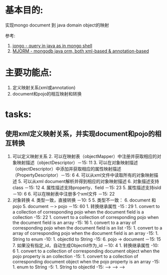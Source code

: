 # 基本目的: 
实现mongo document 到 java domain object的映射

参考: 
1. [jongo - query in java as in mongo shell](https://github.com/bguerout/jongo)
2. [MJORM - mongodb java orm, both xml-based & annotation-based](https://code.google.com/archive/p/mongo-java-orm/)

# 主要功能点:
1. 定义映射关系(xml或annotation)
2. document和pojo的相互映射和转换

# tasks:
## 使用xml定义映射关系，并实现document和pojo的相互转换
1. 可以定义映射关系
	2. 可以在映射表（objectMapper）中注册并获取相应的对象映射描述（objectDescriptor）－15: 11
	3. 可以在对象映射描述（objectDescriptor）中添加并获取相应的属性映射描述（PropertyDescriptor）－15: 6
	4. 可以从xml文件中读取所有的对象映射描述
		5. 可以从xml document解析并得到相应的对象映射描述
			6. 对象描述支持class －15: 12
			4. 属性描述支持property、field －15: 23
			5. 属性描述支持isId －10: 6
		6. 可以在映射表中注册多个xml文件 －15: 22
3. 对象转换
	4. 类型一致，直接转换 －10: 5
	5. 类型不一致：
		6. document 和 pojo
			5. document －> pojo －15: 60
			    1. 转换继承属性 -15 : 29
			    1. convert to a collection of corresponding pojo when the document field is a collection -15: 22
			    1. convert to a collection of corresponding pojo when the document field is an array -15: 16
			    1. convert to a array of corresponding pojo when the document field is an list -15:
			    1. convert to a array of corresponding pojo when the document field is an array -15:
			    1. String to enum -10:
			    1. objectId to String -15:
			6. pojo -> document －15: 15
				7. 如果没有指定_id，自动生成ObjectId作为_id －10: 4
				1. 转换继承属性 -10: 6
				1. convert to a collection of corresponding document object when the pojo property is an collection -15:
				1. convert to a collection of corresponding document object when the pojo property is an array -15:
				1. enum to String -5:
				1. String to objectId -15:
		<!--<!--1. collection 和 mongo相应类型(BsonArray)-->-->
			<!--<!--8. collection -> BsonArray -15:-->-->
			<!--<!--9. BsonArray -> collection －15:-->-->
		<!--10. string 和 enum-->
			<!--11. string -> enum -10:-->
			<!--12. enum －> string -5:-->
		<!--13. string 和 ObjectId-->
			<!--14. string -> objectId -15:-->
			<!--15. ObjectId -> string -5:-->